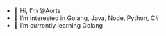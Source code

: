 - 👋 Hi, I’m @Aorts
- 👀 I’m interested in Golang, Java, Node, Python, C#
- 🌱 I’m currently learning Golang

<!---
Aorts/Aorts is a ✨ special ✨ repository because its `README.md` (this file) appears on your GitHub profile.
You can click the Preview link to take a look at your changes.
--->
